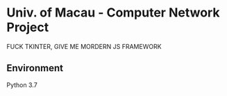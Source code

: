 # Univ. of Macau - Computer Network Project
FUCK TKINTER, GIVE ME MORDERN JS FRAMEWORK
## Environment

Python 3.7
